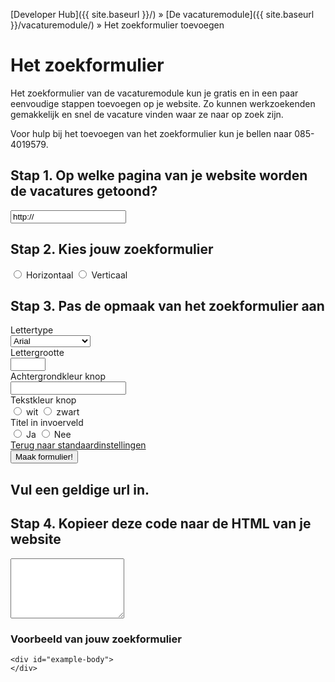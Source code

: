 ---
---

[Developer Hub]({{ site.baseurl }}/) &raquo; [De vacaturemodule]({{ site.baseurl }}/vacaturemodule/) &raquo; Het zoekformulier toevoegen

# Het zoekformulier

Het zoekformulier van de vacaturemodule kun je gratis en in een paar eenvoudige stappen toevoegen op je website.
Zo kunnen werkzoekenden gemakkelijk en snel de vacature vinden waar ze naar op zoek zijn.

Voor hulp bij het toevoegen van het zoekformulier kun je bellen naar 085-4019579.

## Stap 1. Op welke pagina van je website worden de vacatures getoond?
<form name="searchwidgetform" action="#design" class="form-horizontal">
  <div class="form-group">
    <div class="col-sm-9">
      <input type="url" name="url" id="heliosUrl" class="form-control" value="http://" />
    </div>
  </div>
  <div id="orientation" class="form-group">
    <div class="col-sm-9">
      <h2>Stap 2. Kies jouw zoekformulier</h2>
      <div class="form-group">
        <div class="col-sm-9">
          <label class="radio-inline">
            <input id="orientationOptionOne" type="radio" name="orientation" value="horizontal" />
            Horizontaal
          </label>
          <label class="radio-inline">
            <input id="orientationOptionTwo" type="radio" name="orientation" value="vertical" />
            Verticaal
          </label>
        </div>
      </div>
    </div>
  </div>
  <div id="design">
    <h2>Stap 3. Pas de opmaak van het zoekformulier aan</h2>
    <div class="form-group">
      <label for="fonttype" class="control-label col-sm-3">Lettertype</label>
      <div class="col-sm-3">
        <select id="fonttype" name="fonttype" class="form-control">
          <option value="Arial">Arial</option>
          <option value="Times">Times new roman</option>
          <option value="Helvetica">Helvetica</option>
          <option value="Calibri">Calibri</option>
        </select>
      </div>
    </div>
    <div class="form-group">
      <label for="fontsize" class="control-label col-sm-3">Lettergrootte</label>
      <div class="col-sm-3">
        <input id="fontsize" type="number" name="fontsize" min="10" max="20" class="form-control" />
      </div>
    </div>
    <div class="form-group">
      <label for="buttoncolor" class="control-label col-sm-3">Achtergrondkleur knop</label>
      <div class="col-sm-3">
        <input id="buttoncolor" name="buttoncolor" class="color form-control" />
      </div>
    </div>
    <div class="form-group">
      <label for="buttontextcolor" class="control-label col-sm-3">Tekstkleur knop</label>
      <div class="col-sm-3">
        <label class="radio-inline">
          <input id="buttontextcolorOptionOne" type="radio" name="buttontextcolor" value="FFFFFF"> wit
        </label>
        <label class="radio-inline col-sm-offset-1">
          <input id="buttontextcolorOptionTwo" type="radio" name="buttontextcolor" value="000000"> zwart
        </label>
      </div>
    </div>
    <div class="form-group">
      <label for="placeholder" class="control-label col-sm-3">Titel in invoerveld</label>
      <div class="col-sm-3">
        <label class="radio-inline">
          <input id="placeholderOptionOne" type="radio" name="placeholder" value="true"> Ja
        </label>
        <label class="radio-inline col-sm-offset-1">
          <input id="placeholderOptionTwo" type="radio" name="placeholder" value="false"> Nee
        </label>
      </div>
    </div>
    <div>
      <a id="default" href="#">Terug naar standaardinstellingen</a>
    </div>
  </div>
  <div class="form-group">
    <div class="col-sm-9">
      <input type="submit" value="Maak formulier!" class="btn btn-primary" />
    </div>
  </div>
</form>
<div id="url-validation-error" class="hidden">
  <h2>Vul een geldige url in.</h2>
</div>

<div id="example-code">
  <div id="code" class="hidden form-group">
    <h2>Stap 4. Kopieer deze code naar de HTML van je website</h2>
    <textarea id="code-body" onclick="this.focus();this.select();" class="form-control" rows="6"></textarea>
  </div>

  <div id="example" class="hidden">
    <h3>Voorbeeld van jouw zoekformulier</h3>

    <div id="example-body">
    </div>
  </div>
</div>

<script src="{{ site.baseurl }}/javascripts/external/uri.js"></script>
<script src="{{ site.baseurl }}/javascripts/layout/output-buffer.js"></script>
<script src="{{ site.baseurl }}/javascripts/job-module/search-form.js"></script>
<script src="{{ site.baseurl }}/javascripts/job-module/search-form-controller.js"></script>
<script src="{{ site.baseurl }}/javascripts/external/jscolor/jscolor.js"></script>
